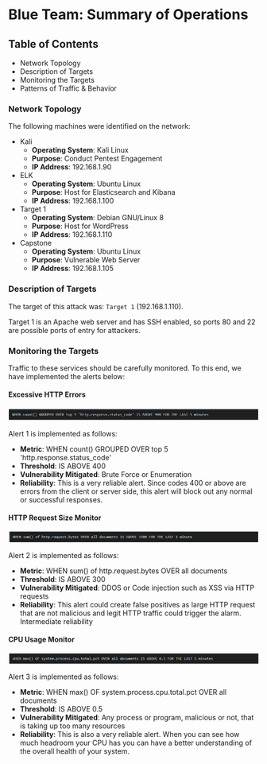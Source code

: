 # Blue Team: Summary of Operations

## Table of Contents
- Network Topology
- Description of Targets
- Monitoring the Targets
- Patterns of Traffic & Behavior

### Network Topology

The following machines were identified on the network:
- Kali
  - **Operating System**: Kali Linux
  - **Purpose**: Conduct Pentest Engagement
  - **IP Address**: 192.168.1.90
- ELK
  - **Operating System**: Ubuntu Linux
  - **Purpose**: Host for Elasticsearch and Kibana
  - **IP Address**: 192.168.1.100
- Target 1
  - **Operating System**: Debian GNU/Linux 8
  - **Purpose**: Host for WordPress
  - **IP Address**: 192.168.1.110
- Capstone
  - **Operating System**: Ubuntu Linux
  - **Purpose**: Vulnerable Web Server
  - **IP Address**: 192.168.1.105


### Description of Targets

The target of this attack was: `Target 1` (192.168.1.110).

Target 1 is an Apache web server and has SSH enabled, so ports 80 and 22 are possible ports of entry for attackers.

### Monitoring the Targets

Traffic to these services should be carefully monitored. To this end, we have implemented the alerts below:

#### Excessive HTTP Errors

![](2021-05-11-15-44-15.png)

Alert 1 is implemented as follows:
  - **Metric**: WHEN count() GROUPED OVER top 5 'http.response.status_code'
  - **Threshold**: IS ABOVE 400
  - **Vulnerability Mitigated**: Brute Force or Enumeration
  - **Reliability**: This is a very reliable alert. Since codes 400 or above are errors from the client or server side, this alert will block out any normal or successful responses.

#### HTTP Request Size Monitor

![](2021-05-11-15-48-55.png)

Alert 2 is implemented as follows:
  - **Metric**: WHEN sum() of http.request.bytes OVER all documents
  - **Threshold**: IS ABOVE 300
  - **Vulnerability Mitigated**: DDOS or Code injection such as XSS via HTTP requests
  - **Reliability**: This alert could create false positives as large HTTP request that are not malicious and legit HTTP traffic could trigger the alarm. Intermediate reliability

#### CPU Usage Monitor

![](2021-05-11-15-52-29.png)

Alert 3 is implemented as follows:
  - **Metric**: WHEN max() OF system.process.cpu.total.pct OVER all documents
  - **Threshold**: IS ABOVE 0.5
  - **Vulnerability Mitigated**: Any process or program, malicious or not, that is taking up too many resources
  - **Reliability**: This is also a very reliable alert. When you can see how much headroom your CPU has you can have a better understanding of the overall health of your system.

